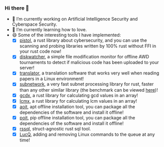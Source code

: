 <!--
**rikonaka/rikonaka** is a ✨ _special_ ✨ repository because its `README.md` (this file) appears on your GitHub profile.

Here are some ideas to get you started:

- 🔭 I’m currently working on ...
- 🌱 I’m currently learning ...
- 👯 I’m looking to collaborate on ...
- 🤔 I’m looking for help with ...
- 💬 Ask me about ...
- 📫 How to reach me: ...
- 😄 Pronouns: ...
- ⚡ Fun fact: ...
-->

### Hi there 👋
- 🔭 I’m currently working on Artificial Intelligence Security and Cyberspace Security.
- 🌱 I’m currently learning how to love.
- 😄 Some of the interesting tools I have implemented:
  - [x] [pistol](https://github.com/rikonaka/pistol-rs), a rust library about cybersecurity, and you can use the scanning and probing libraries written by 100% rust without FFI in your rust code now!
  - [x] [diskwatcher](https://github.com/rikonaka/diskwatcher-rs), a simple file modification monitor for offline AWD tournaments to detect if malicious code has been uploaded to your server!
  - [x] [translator](https://github.com/rikonaka/translator-rs), a translation software that works very well when reading papers in a Linux environment!
  - [x] [subnetwork](https://github.com/rikonaka/subnetwork-rs), a very fast subnet processing library for rust, faster than any other similar library (the benchmark can be viewed [here](https://github.com/rikonaka/subnetwork-rs/tree/main/benchmark))!
  - [x] [gcdx](https://github.com/rikonaka/gcdx-rs), a rust library for calculating gcd values in an array!
  - [x] [lcmx](https://github.com/rikonaka/lcmx-rs), a rust library for calculating lcm values in an array!
  - [x] [aoit](https://github.com/rikonaka/aoit-rs), apt offline installation tool, you can package all the dependencies of the software and install it offline!
  - [x] [poit](https://github.com/rikonaka/poit-rs), pip offline installation tool, you can package all the dependencies of the software and install it offline!
  - [x] [rssql](https://github.com/rikonaka/rssql), struct-agnostic rust sql tool.
  - [x] [LucQ](https://github.com/rikonaka/LucQ-rs), adding and removing Linux commands to the queue at any time!
